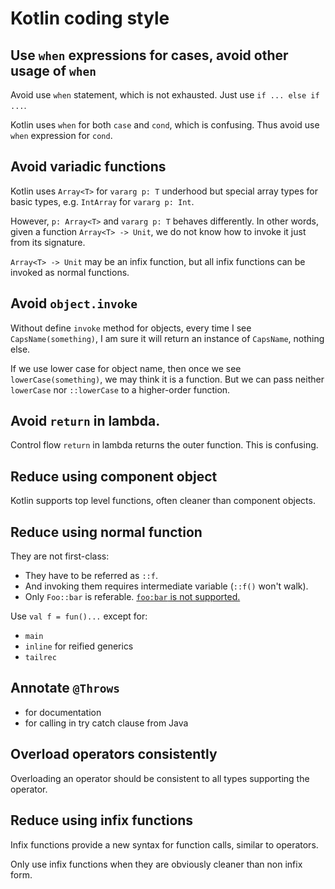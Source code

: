 Kotlin coding style
===================

## Use `when` expressions for cases, avoid other usage of `when`

Avoid use `when` statement, which is not exhausted.
Just use `if ... else if ...`.

Kotlin uses `when` for both `case` and `cond`, which is confusing.
Thus avoid use `when` expression for `cond`.

## Avoid variadic functions

Kotlin uses `Array<T>` for `vararg p: T` underhood
but special array types for basic types, e.g. `IntArray` for `vararg p: Int`.

However, `p: Array<T>` and `vararg p: T` behaves differently.
In other words, given a function `Array<T> -> Unit`,
we do not know how to invoke it just from its signature.

`Array<T> -> Unit` may be an infix function,
but all infix functions can be invoked as normal functions.

## Avoid `object.invoke`

Without define `invoke` method for objects,
every time I see `CapsName(something)`,
I am sure it will return an instance of `CapsName`,
nothing else.

If we use lower case for object name,
then once we see `lowerCase(something)`,
we may think it is a function.
But we can pass neither `lowerCase` nor `::lowerCase` to a higher-order function.

## Avoid `return` in lambda.

Control flow `return` in lambda returns the outer function.
This is confusing.

## Reduce using component object

Kotlin supports top level functions, often cleaner than component objects.

## Reduce using normal function

They are not first-class:

- They have to be referred as `::f`.
- And invoking them requires intermediate variable (`::f()` won't walk).
- Only `Foo::bar` is referable. [`foo:bar` is not supported.][#5]

[#5]: https://github.com/Kotlin/KEEP/issues/5

Use `val f = fun()...` except for:

- `main`
- `inline` for reified generics
- `tailrec`

## Annotate `@Throws`

- for documentation
- for calling in try catch clause from Java

## Overload operators consistently

Overloading an operator should be consistent to all types supporting the operator.

## Reduce using infix functions

Infix functions provide a new syntax for function calls, similar to operators.

Only use infix functions when they are obviously cleaner than non infix form.